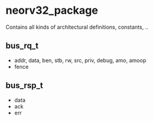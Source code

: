 # neorv32_package
Contains all kinds of architectural definitions, constants, ..

## bus_rq_t
- addr, data, ben, stb, rw, src, priv, debug, amo, amoop
- fence


## bus_rsp_t
- data
- ack
- err